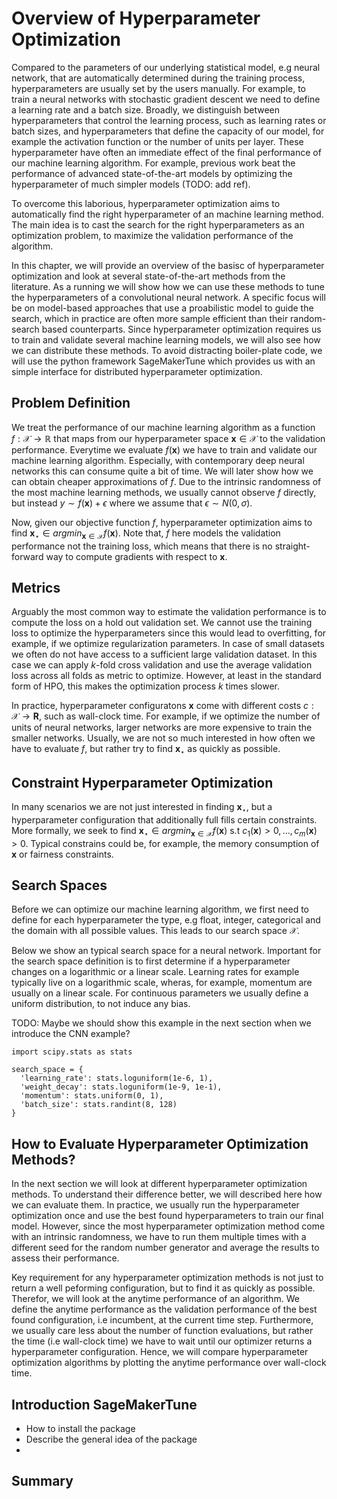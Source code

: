 # Overview of Hyperparameter Optimization



Compared to the parameters of our underlying statistical model, e.g neural network, that are automatically determined during the training process, hyperparameters are usually set by the users manually. For example, to train a neural networks with stochastic gradient descent we need to define a learning rate and a batch size. Broadly, we distinguish between hyperparameters that control the learning process, such as learning rates or batch sizes, and hyperparameters that define the capacity of our model, for example the activation function or the number of units per layer. These hyperparameter have often an immediate effect of the final performance of our machine learning algorithm. For example, previous work beat the performance of advanced state-of-the-art models by optimizing the hyperparameter of much simpler models (TODO: add ref). 

To overcome this laborious, hyperparameter optimization aims to automatically find the right hyperparameter of an machine learning method. The main idea is to cast the search for the right hyperparameters as an optimization problem, to maximize the validation performance of the algorithm.

In this chapter, we will provide an overview of the basisc of hyperparameter optimization and look at several state-of-the-art methods from the literature. As a running we will show how we can use these methods to tune the hyperparameters of a convolutional neural network. A specific focus will be on model-based approaches that use a proabilistic model to guide the search, which in practice are often more sample efficient than their random-search based counterparts. Since hyperparameter optimization requires us to train and validate several machine learning models, we will also see how we can distribute these methods. To avoid distracting boiler-plate code, we will use the python framework SageMakerTune which provides us with an simple interface for distributed hyperparameter optimization.



## Problem Definition

We treat the performance of our machine learning algorithm as a function $f: \mathcal{X} \rightarrow \mathbb{R}$ that maps from our hyperparameter space $\mathbf{x} \in \mathcal{X}$ to the validation performance. Everytime we evaluate $f(\mathbf{x})$ we have to train and validate our machine learning algorithm. Especially, with contemporary deep neural networks this can consume quite a bit of time. We will later show how we can obtain cheaper approximations of $f$.  Due to the intrinsic randomness of the most machine learning methods, we usually cannot observe $f$ directly, but instead $y \sim f(\mathbf{x}) + \epsilon$ where we assume that $\epsilon \sim N(0, \sigma)$.

Now, given our objective function $f$, hyperparameter optimization aims to find $\mathbf{x}_{\star} \in argmin_{\mathbf{x} \in \mathcal{X}} f(\mathbf{x})$. Note that, $f$ here models the validation performance not the training loss, which means that there is no straight-forward way to compute gradients with respect to $\mathbf{x}$.



## Metrics 

Arguably the most common way to estimate the validation performance is to compute the loss on a hold out validation set. We cannot use the training loss to optimize the hyperparameters since this would lead to overfitting, for example, if we optimize regularization parameters.
In case of small datasets we often do not have access to a sufficient large validation dataset. In this case we can apply $k$-fold cross validation and use the average validation loss across all folds as metric to optimize. However, at least in the standard form of HPO, this makes the optimization process $k$ times slower.

In practice, hyperparameter configuratons $\mathbf{x}$ come with different costs $c: \mathcal{X} \rightarrow \mathbf{R}$, such as wall-clock time. For example, if we optimize the number of units of neural networks, larger networks are more expensive to train the smaller networks. Usually, we are not so much interested in how often we have to evaluate $f$, but rather try to find $\mathbf{x}_{\star}$ as quickly as possible.



## Constraint Hyperparameter Optimization

In many scenarios we are not just interested in finding $\mathbf{x}_{\star}$, but a hyperparameter configuration that additionally full fills certain constraints. More formally, we seek to find $\mathbf{x}_{\star} \in argmin_{\mathbf{x} \in \mathcal{X}} f(\mathbf{x})$ s.t $c_1(\mathbf{x}) > 0, ..., c_m(\mathbf{x}) > 0$. Typical constrains could be, for example, the memory consumption of $\mathbf{x}$ or fairness constraints.



## Search Spaces

Before we can optimize our machine learning algorithm, we first need to define for each hyperparameter the type, e.g float, integer, categorical and the domain with all possible values. This leads to our search space $\mathcal{X}$.

Below we show an typical search space for a neural network. Important for the search space definition is to first determine if a hyperparameter changes on a logarithmic or a linear scale. Learning rates for example typically live on a logarithmic scale, wheras, for example, momentum are usually on a linear scale. For continuous parameters we usually define a uniform distribution, to not induce any bias.

TODO: Maybe we should show this example in the next section when we introduce the CNN example?

```{.python .input  n=4}
import scipy.stats as stats

search_space = {
  'learning_rate': stats.loguniform(1e-6, 1),
  'weight_decay': stats.loguniform(1e-9, 1e-1),
  'momentum': stats.uniform(0, 1),
  'batch_size': stats.randint(8, 128)
}
```

## How to Evaluate Hyperparameter Optimization Methods?

In the next section we will look at different hyperparameter optimization methods. To understand their difference better, we will described here how we can evaluate them. In practice, we usually run the hyperparameter optimization once and use the best found hyperparameters to train our final model. However, since the most hyperparameter optimization method come with an intrinsic randomness, we have to run them multiple times with a different seed for the random number generator and average the results to assess their performance.

Key requirement for any hyperparameter optimization methods is not just to return a well peforming configuration, but to find it as quickly as possible. Therefor, we will look at the anytime performance of an algorithm. We define the anytime performance as the validation performance of the best found configuration, i.e incumbent, at the current time step. Furthermore, we usually care less about the number of function evaluations, but rather the time (i.e wall-clock time) we have to wait until our optimizer returns a hyperparameter configuration. Hence, we will compare hyperparameter optimization algorithms by plotting the anytime performance over wall-clock time. 



## Introduction SageMakerTune

- How to install the package
- Describe the general idea of the package
- 



## Summary

